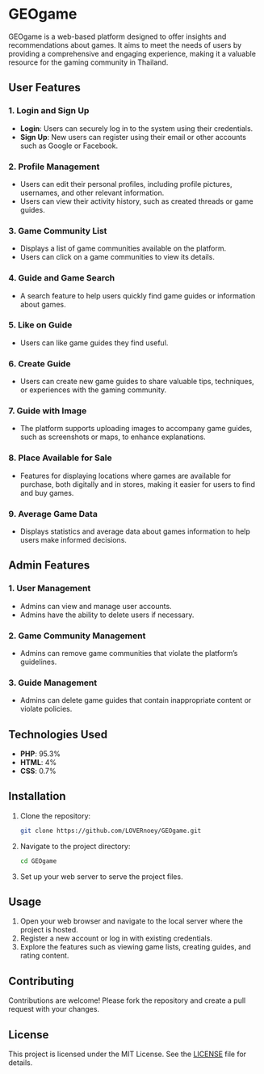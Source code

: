 # GEOgame

GEOgame is a web-based platform designed to offer insights and recommendations about games. It aims to meet the needs of users by providing a comprehensive and engaging experience, making it a valuable resource for the gaming community in Thailand.

## User Features

### 1. Login and Sign Up
- **Login**: Users can securely log in to the system using their credentials.
- **Sign Up**: New users can register using their email or other accounts such as Google or Facebook.

### 2. Profile Management
- Users can edit their personal profiles, including profile pictures, usernames, and other relevant information.
- Users can view their activity history, such as created threads or game guides.

### 3. Game Community List
- Displays a list of game communities available on the platform.
- Users can click on a game communities to view its details.

### 4. Guide and Game Search
- A search feature to help users quickly find game guides or information about games.

### 5. Like on Guide
- Users can like game guides they find useful.

### 6. Create Guide
- Users can create new game guides to share valuable tips, techniques, or experiences with the gaming community.

### 7. Guide with Image
- The platform supports uploading images to accompany game guides, such as screenshots or maps, to enhance explanations.

### 8. Place Available for Sale
- Features for displaying locations where games are available for purchase, both digitally and in stores, making it easier for users to find and buy games.

### 9. Average Game Data
- Displays statistics and average data about games information to help users make informed decisions.

## Admin Features

### 1. User Management
- Admins can view and manage user accounts.
- Admins have the ability to delete users if necessary.

### 2. Game Community Management
- Admins can remove game communities that violate the platform’s guidelines.

### 3. Guide Management
- Admins can delete game guides that contain inappropriate content or violate policies.

## Technologies Used

- **PHP**: 95.3%
- **HTML**: 4%
- **CSS**: 0.7%

## Installation

1. Clone the repository:
   ```bash
   git clone https://github.com/LOVERnoey/GEOgame.git
   ```
2. Navigate to the project directory:
   ```bash
   cd GEOgame
   ```
3. Set up your web server to serve the project files.

## Usage

1. Open your web browser and navigate to the local server where the project is hosted.
2. Register a new account or log in with existing credentials.
3. Explore the features such as viewing game lists, creating guides, and rating content.

## Contributing

Contributions are welcome! Please fork the repository and create a pull request with your changes.

## License

This project is licensed under the MIT License. See the [LICENSE](LICENSE) file for details.
